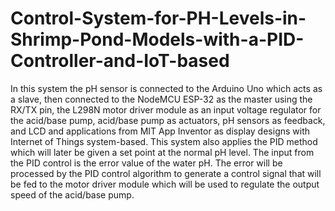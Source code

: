 # Control-System-for-PH-Levels-in-Shrimp-Pond-Models-with-a-PID-Controller-and-IoT-based
In this system the pH sensor is connected to the Arduino Uno which acts as a slave, then connected to the NodeMCU ESP-32 as the master using the RX/TX pin, the L298N motor driver module as an input voltage regulator for the acid/base pump, acid/base pump as actuators, pH sensors as feedback, and LCD and applications from MIT App Inventor as display designs with Internet of Things system-based. This system also applies the PID method which will later be given a set point at the normal pH level. The input from the PID control is the error value of the water pH. The error will be processed by the PID control algorithm to generate a control signal that will be fed to the motor driver module which will be used to regulate the output speed of the acid/base pump.
